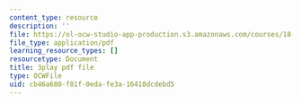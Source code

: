 ```yaml
---
content_type: resource
description: ''
file: https://ol-ocw-studio-app-production.s3.amazonaws.com/courses/18-01sc-single-variable-calculus-fall-2010/cb46a680f81f0edafe3a16418dcdebd5_ycO0Vn_w9Q0.pdf
file_type: application/pdf
learning_resource_types: []
resourcetype: Document
title: 3play pdf file
type: OCWFile
uid: cb46a680-f81f-0eda-fe3a-16418dcdebd5
---
```

